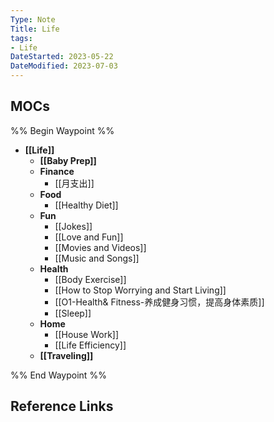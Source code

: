 ```yaml
---
Type: Note
Title: Life
tags:
- Life  
DateStarted: 2023-05-22
DateModified: 2023-07-03
---
```

## MOCs
%% Begin Waypoint %%
- **[[Life]]**
	- **[[Baby Prep]]**
	- **Finance**
		- [[月支出]]
	- **Food**
		- [[Healthy Diet]]
	- **Fun**
		- [[Jokes]]
		- [[Love and Fun]]
		- [[Movies and Videos]]
		- [[Music and Songs]]
	- **Health**
		- [[Body Exercise]]
		- [[How to Stop Worrying and Start Living]]
		- [[O1-Health& Fitness-养成健身习惯，提高身体素质]]
		- [[Sleep]]
	- **Home**
		- [[House Work]]
		- [[Life Efficiency]]
	- **[[Traveling]]**

%% End Waypoint %%
## Reference Links